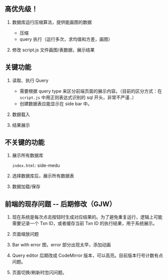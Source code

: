 <h2> 高优先级！</h2>

1. 数据库运行压缩算法，提供能画图的数据
    - 压缩
    - query 执行（运行多次，求均值和方差，画图）

2. 修改 script.js 文件画图/表数据，展示结果

<h2> 关键功能 </h2>

1. 读取、执行 Query
    - 需要根据 query type 来区分前端页面的展示内容。（目前的区分方式：在 `script.js` 中用正则表达式识别的 sql 开头，非常不严谨..）
    - 创建数据表应能显示在 side bar 中。

2. 数据载入

3. 结果展示

<h2> 不关键的功能 </h2>

1. 展示所有数据库

    `index.html`: side-medu

2. 选择数据库后，展示所有数据表

3. 数据加载/保存

<h2> 前端的现存问题 -- 后期修改（GJW） </h2>

1. 现在系统是每次点击按钮时生成对应结果的。为了避免重复运行，逻辑上可能需要记录一个 Txn ID，或者缓存当前 Txn ID 的执行结果，用于系统展示。

2. 页面缩放问题

3. Bar with error 图，error 部分出现太早，添加动画

4. Query editor 后期改成 CodeMirror 版本，可以高亮。目前版本行号计数有点问题。

5. 页面切换/刷新时忽闪问题。